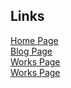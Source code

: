 ## Links

<a href="https://pet-react-john.vercel.app/">Home Page</a> \
<a href="https://pet-react-john.vercel.app/blog">Blog Page</a> \
<a href="https://pet-react-john.vercel.app/works">Works Page</a> \
<a href="https://pet-react-john.vercel.app/works/Designing-Dashboards">Works Page</a>
